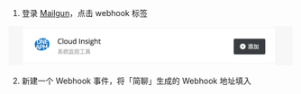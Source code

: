 1. 登录 [Mailgun](https://www.mailgun.com)，点击 webhook 标签

  ![](/images/inte-guide/mailgun-1.png)

2. 新建一个 Webhook 事件，将「简聊」生成的 Webhook 地址填入
